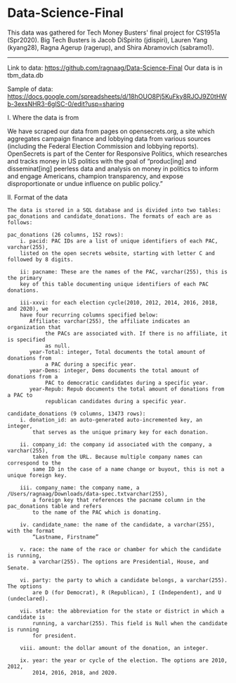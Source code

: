 # Data-Science-Final


This data was gathered for Tech Money Busters' final project for CS1951a (Spr2020).
Big Tech Busters is Jacob DiSpirito (jdispiri), Lauren Yang (kyang28),
Ragna Agerup (ragerup), and Shira Abramovich (sabramo1).

-------------------------------------------------------------------------------

Link to data:
https://github.com/ragnaag/Data-Science-Final
Our data is in tbm_data.db

Sample of data:
https://docs.google.com/spreadsheets/d/18hOUO8Pj5KuFky8RJOJ9Z0tHWb-3exsNHR3-6glSC-0/edit?usp=sharing


I. Where the data is from

We have scraped our data from pages on opensecrets.org, a site which aggregates
campaign finance and lobbying data from various sources (including the Federal
Election Commission and lobbying reports). OpenSecrets is part of the Center
for Responsive Politics, which researches and tracks money in US politics
with the goal of “produc[ing] and disseminat[ing] peerless data and analysis
on money in politics to inform and engage Americans, champion transparency,
and expose disproportionate or undue influence on public policy.”

II. Format of the data

	The data is stored in a SQL database and is divided into two tables:
	pac_donations and candidate_donations. The formats of each are as follows:

	pac_donations (26 columns, 152 rows):
		i. pacid: PAC IDs are a list of unique identifiers of each PAC, varchar(255),
		listed on the open secrets website, starting with letter C and followed by 8 digits.

		ii: pacname: These are the names of the PAC, varchar(255), this is the primary
		key of this table documenting unique identifiers of each PAC donations.

		iii-xxvi: for each election cycle(2010, 2012, 2014, 2016, 2018, and 2020), we
		have four recurring columns specified below:
		   Affiliate: varchar(255), the affiliate indicates an organization that
		   		the PACs are associated with. If there is no affiliate, it is specified
				as null.
		   year-Total: integer, Total documents the total amount of donations from
		   		a PAC during a specific year.
		   year-Dems: integer, Dems documents the total amount of donations from a
			   	PAC to democratic candidates during a specific year.
		   year-Repub: Repub documents the total amount of donations from a PAC to
			   	republican candidates during a specific year.

	candidate_donations (9 columns, 13473 rows):
		i. donation_id: an auto-generated auto-incremented key, an integer,
			that serves as the unique primary key for each donation.

		ii. company_id: the company id associated with the company, a varchar(255),
			taken from the URL. Because multiple company names can correspond to the
			same ID in the case of a name change or buyout, this is not a unique foreign key.

		iii. company_name: the company name, a /Users/ragnaag/Downloads/data-spec.txtvarchar(255), 
			a foreign key that references the pacname column in the pac_donations table and refers
			to the name of the PAC which is donating.

		iv. candidate_name: the name of the candidate, a varchar(255), with the format
			“Lastname, Firstname”

		v. race: the name of the race or chamber for which the candidate is running,
			a varchar(255). The options are Presidential, House, and Senate.

		vi. party: the party to which a candidate belongs, a varchar(255). The options
			are D (for Democrat), R (Republican), I (Independent), and U (undeclared).

		vii. state: the abbreviation for the state or district in which a candidate is
			running, a varchar(255). This field is Null when the candidate is running
			for president.

		viii. amount: the dollar amount of the donation, an integer.

 		ix. year: the year or cycle of the election. The options are 2010, 2012,
	   		2014, 2016, 2018, and 2020.
